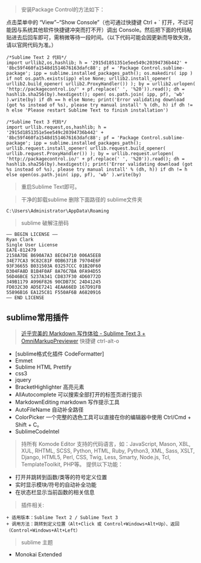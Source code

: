 >安装Package Control的方法如下：

点击菜单中的 “View”–“Show Console”（也可通过快捷键 Ctrl + ` 打开，不过可能因与系统其他软件快捷键冲突而打不开）调出 Console。然后把下面的代码粘贴进去后回车即可，需稍微等待一段时间。（以下代码可能会因更新而导致失效，请以官网代码为准。）


```
/*Sublime Text 2 代码*/
import urllib2,os,hashlib; h = '2915d1851351e5ee549c20394736b442' + '8bc59f460fa1548d1514676163dafc88'; pf = 'Package Control.sublime-package'; ipp = sublime.installed_packages_path(); os.makedirs( ipp ) if not os.path.exists(ipp) else None; urllib2.install_opener( urllib2.build_opener( urllib2.ProxyHandler()) ); by = urllib2.urlopen( 'http://packagecontrol.io/' + pf.replace(' ', '%20')).read(); dh = hashlib.sha256(by).hexdigest(); open( os.path.join( ipp, pf), 'wb' ).write(by) if dh == h else None; print('Error validating download (got %s instead of %s), please try manual install' % (dh, h) if dh != h else 'Please restart Sublime Text to finish installation')
 
/*Sublime Text 3 代码*/
import urllib.request,os,hashlib; h = '2915d1851351e5ee549c20394736b442' + '8bc59f460fa1548d1514676163dafc88'; pf = 'Package Control.sublime-package'; ipp = sublime.installed_packages_path(); urllib.request.install_opener( urllib.request.build_opener( urllib.request.ProxyHandler()) ); by = urllib.request.urlopen( 'http://packagecontrol.io/' + pf.replace(' ', '%20')).read(); dh = hashlib.sha256(by).hexdigest(); print('Error validating download (got %s instead of %s), please try manual install' % (dh, h)) if dh != h else open(os.path.join( ipp, pf), 'wb' ).write(by)
```
> 重启Sublime Text即可。

> 干净的卸载sublime 删除下面路径的 sublime文件夹

```
C:\Users\Administrator\AppData\Roaming
```

> sublime 破解注册码

```
—– BEGIN LICENSE —–
Ryan Clark
Single User License
EA7E-812479
2158A7DE B690A7A3 8EC04710 006A5EEB
34E77CA3 9C82C81F 0DB6371B 79704E6F
93F36655 B031503A 03257CCC 01B20F60
D304FA8D B1B4F0AF 8A76C7BA 0FA94D55
56D46BCE 5237A341 CD837F30 4D60772D
349B1179 A996F826 90CDB73C 24D41245
FD032C30 AD5E7241 4EAA66ED 167D91FB
55896B16 EA125C81 F550AF6B A6820916
—— END LICENSE 
```

## sublime常用插件

> [近乎完美的 Markdown 写作体验 - Sublime Text 3 + OmniMarkupPreviewer](http://macplay.leanote.com/post/%E8%BF%91%E4%B9%8E%E5%AE%8C%E7%BE%8E%E7%9A%84-Markdown-%E5%86%99%E4%BD%9C%E4%BD%93%E9%AA%8C-Sublime-Text-3-OmniMarkupPreviewer)
>快捷键 ctrl-alt-o

+ [sublime格式化插件 CodeFormatter]
+  Emmet
+   Sublime HTML Prettify
+ css3
+ jquery
+ BracketHighlighter 高亮元素
+ AllAutocomplete  可以搜索全部打开的标签页进行提示
+ MarkdownEditing markdown 写作提示工具
+ AutoFileName 自动补全路径
+ ColorPicker    一个完整的选色工具可以直接在你的编辑器中使用     Ctrl/Cmd + Shift + C。
+  Sublime​Code​Intel 
> 持所有 Komode Editor 支持的代码语言，如：JavaScript, Mason, XBL, XUL, RHTML, SCSS, Python, HTML, Ruby, Python3, XML, Sass, XSLT, Django, HTML5, Perl, CSS, Twig, Less, Smarty, Node.js, Tcl, TemplateToolkit, PHP等。
> 提供以下功能：

+ 打开并跳转到函数/类等的符号定义位置
+ 实时显示模块/符号的自动补全功能
+ 在状态栏显示当前函数的相关信息
> 插件相关:
> 
    + 适用版本：Sublime Text 2 / Sublime Text 3
    + 调用方法：跳转到定义位置（Alt+Click 或 Control+Windows+Alt+Up）、返回（Control+Windows+Alt+Left）

> sublime 主题
+ Monokai Extended
